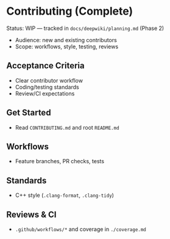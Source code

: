# Contributing (Complete)

Status: WIP — tracked in `docs/deepwiki/planning.md` (Phase 2)

- Audience: new and existing contributors
- Scope: workflows, style, testing, reviews

## Acceptance Criteria
- Clear contributor workflow
- Coding/testing standards
- Review/CI expectations

## Get Started
- Read `CONTRIBUTING.md` and root `README.md`

## Workflows
- Feature branches, PR checks, tests

## Standards
- C++ style (`.clang-format`, `.clang-tidy`)

## Reviews & CI
- `.github/workflows/*` and coverage in `./coverage.md`
